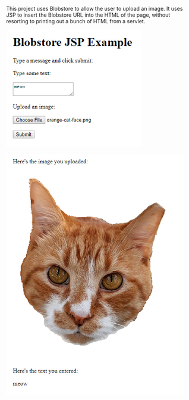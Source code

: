 This project uses Blobstore to allow the user to upload an image. It uses JSP to
insert the Blobstore URL into the HTML of the page, without resorting to
printing out a bunch of HTML from a servlet.

![form](screenshot-1.png)

![uploaded image](screenshot-2.png)
